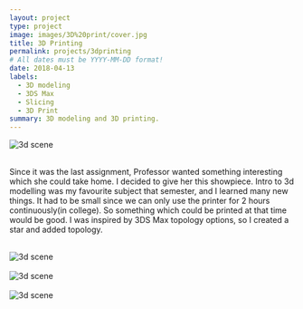 ```yaml
---
layout: project
type: project
image: images/3D%20print/cover.jpg
title: 3D Printing
permalink: projects/3dprinting
# All dates must be YYYY-MM-DD format!
date: 2018-04-13
labels:
  - 3D modeling
  - 3DS Max
  - Slicing
  - 3D Print
summary: 3D modeling and 3D printing.
---
```


<section class="container" style="max-width:700px;">
  <div class="row">
    <img src="https://aryan1107.github.io/folio/images/3D%20print/cover.jpg"  class="ui fluid image" alt="3d scene">
  </div>
</section>
<br>

<section class="container" style="max-width:700px;">
  <div class="row">
    <p>Since it was the last assignment, Professor wanted something interesting which she could take home. I decided to give her this showpiece. Intro to 3d modelling was my favourite subject that semester, and I learned many new things. It had to be small since we can only use the printer for 2 hours continuously(in college). So something which could be printed at that time would be good. I was inspired by 3DS Max topology options, so I created a star and added topology.
    </p>
  </div>
</section>
<br>
<section class="container" style="max-width:700px;">
  <div class="row">
    <img src="https://aryan1107.github.io/folio/images/3D%20print/3.png" style="max-height: 100%;" class="rounded img-fluid mx-auto d-block" alt="3d scene">
  </div>
</section>
<br>
<section class="container" style="max-width:700px;">
  <div class="row">
    <img src="https://aryan1107.github.io/folio/images/3D%20print/2.jpg" style="max-height: 100%;" class="rounded img-fluid mx-auto d-block" alt="3d scene">
  </div>
</section>
<br>
<section class="container" style="max-width:700px;">
  <div class="row">
    <img src="https://aryan1107.github.io/folio/images/3D%20print/1.jpg" style="max-height: 100%;" class="rounded img-fluid mx-auto d-block" alt="3d scene">
  </div>
</section>
<br>


